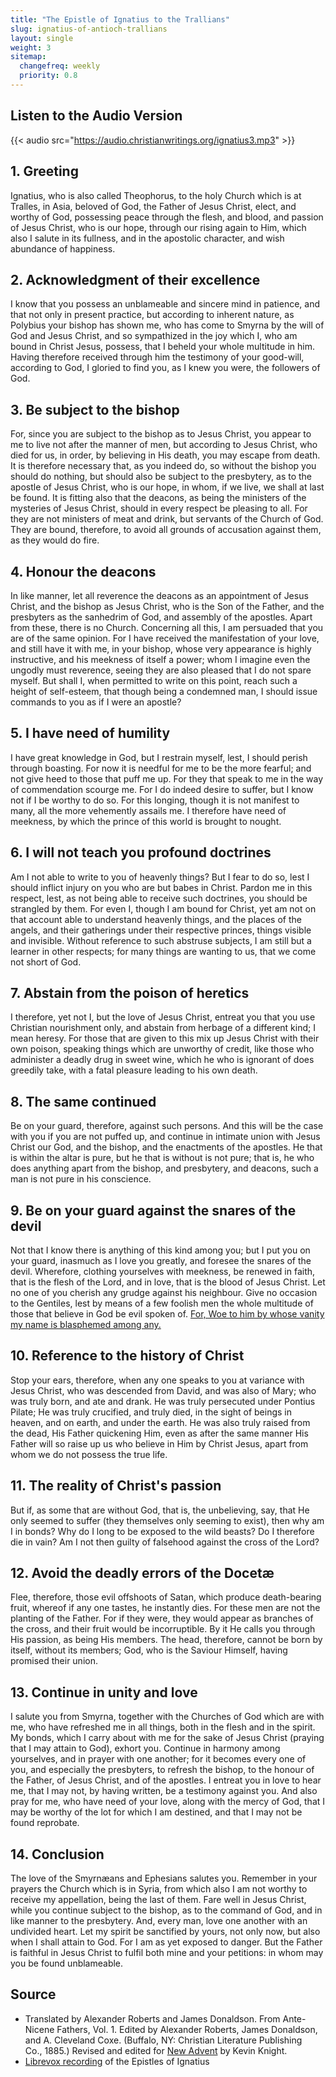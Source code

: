 ```yaml
---
title: "The Epistle of Ignatius to the Trallians"
slug: ignatius-of-antioch-trallians
layout: single
weight: 3
sitemap:
  changefreq: weekly
  priority: 0.8
---
```

## Listen to the Audio Version
{{< audio src="https://audio.christianwritings.org/ignatius3.mp3" >}}
## 1. Greeting
Ignatius, who is also called Theophorus, to the holy Church which is at Tralles, in Asia, beloved of God, the Father of Jesus Christ, elect, and worthy of God, possessing peace through the flesh, and blood, and passion of Jesus Christ, who is our hope, through our rising again to Him, which also I salute in its fullness, and in the apostolic character, and wish abundance of happiness.

## 2. Acknowledgment of their excellence

I know that you possess an unblameable and sincere mind in patience, and that not only in present practice, but according to inherent nature, as Polybius your bishop has shown me, who has come to Smyrna by the will of God and Jesus Christ, and so sympathized in the joy which I, who am bound in Christ Jesus, possess, that I beheld your whole multitude in him. Having therefore received through him the testimony of your good-will, according to God, I gloried to find you, as I knew you were, the followers of God.

## 3. Be subject to the bishop
For, since you are subject to the bishop as to Jesus Christ, you appear to me to live not after the manner of men, but according to Jesus Christ, who died for us, in order, by believing in His death, you may escape from death. It is therefore necessary that, as you indeed do, so without the bishop you should do nothing, but should also be subject to the presbytery, as to the apostle of Jesus Christ, who is our hope, in whom, if we live, we shall at last be found. It is fitting also that the deacons, as being the ministers of the mysteries of Jesus Christ, should in every respect be pleasing to all. For they are not ministers of meat and drink, but servants of the Church of God. They are bound, therefore, to avoid all grounds of accusation against them, as they would do fire.

## 4. Honour the deacons
In like manner, let all reverence the deacons as an appointment of Jesus Christ, and the bishop as Jesus Christ, who is the Son of the Father, and the presbyters as the sanhedrim of God, and assembly of the apostles. Apart from these, there is no Church. Concerning all this, I am persuaded that you are of the same opinion. For I have received the manifestation of your love, and still have it with me, in your bishop, whose very appearance is highly instructive, and his meekness of itself a power; whom I imagine even the ungodly must reverence, seeing they are also pleased that I do not spare myself. But shall I, when permitted to write on this point, reach such a height of self-esteem, that though being a condemned man, I should issue commands to you as if I were an apostle?

## 5. I have need of humility
I have great knowledge in God, but I restrain myself, lest, I should perish through boasting. For now it is needful for me to be the more fearful; and not give heed to those that puff me up. For they that speak to me in the way of commendation scourge me. For I do indeed desire to suffer, but I know not if I be worthy to do so. For this longing, though it is not manifest to many, all the more vehemently assails me. I therefore have need of meekness, by which the prince of this world is brought to nought.

## 6. I will not teach you profound doctrines

Am I not able to write to you of heavenly things? But I fear to do so, lest I should inflict injury on you who are but babes in Christ. Pardon me in this respect, lest, as not being able to receive such doctrines, you should be strangled by them. For even I, though I am bound for Christ, yet am not on that account able to understand heavenly things, and the places of the angels, and their gatherings under their respective princes, things visible and invisible. Without reference to such abstruse subjects, I am still but a learner in other respects; for many things are wanting to us, that we come not short of God.

## 7. Abstain from the poison of heretics
I therefore, yet not I, but the love of Jesus Christ, entreat you that you use Christian nourishment only, and abstain from herbage of a different kind; I mean heresy. For those that are given to this mix up Jesus Christ with their own poison, speaking things which are unworthy of credit, like those who administer a deadly drug in sweet wine, which he who is ignorant of does greedily take, with a fatal pleasure leading to his own death.

## 8. The same continued
Be on your guard, therefore, against such persons. And this will be the case with you if you are not puffed up, and continue in intimate union with Jesus Christ our God, and the bishop, and the enactments of the apostles. He that is within the altar is pure, but he that is without is not pure; that is, he who does anything apart from the bishop, and presbytery, and deacons, such a man is not pure in his conscience.

## 9. Be on your guard against the snares of the devil
Not that I know there is anything of this kind among you; but I put you on your guard, inasmuch as I love you greatly, and foresee the snares of the devil. Wherefore, clothing yourselves with meekness, be renewed in faith, that is the flesh of the Lord, and in love, that is the blood of Jesus Christ. Let no one of you cherish any grudge against his neighbour. Give no occasion to the Gentiles, lest by means of a few foolish men the whole multitude of those that believe in God be evil spoken of. [For, Woe to him by whose vanity my name is blasphemed among any.](https://www.biblegateway.com/passage/?search=Isaiah%2052%3A5&version=NKJV) 

## 10. Reference to the history of Christ

Stop your ears, therefore, when any one speaks to you at variance with Jesus Christ, who was descended from David, and was also of Mary; who was truly born, and ate and drank. He was truly persecuted under Pontius Pilate; He was truly crucified, and truly died, in the sight of beings in heaven, and on earth, and under the earth. He was also truly raised from the dead, His Father quickening Him, even as after the same manner His Father will so raise up us who believe in Him by Christ Jesus, apart from whom we do not possess the true life.

## 11. The reality of Christ's passion
But if, as some that are without God, that is, the unbelieving, say, that He only seemed to suffer (they themselves only seeming to exist), then why am I in bonds? Why do I long to be exposed to the wild beasts? Do I therefore die in vain? Am I not then guilty of falsehood against the cross of the Lord?

## 12. Avoid the deadly errors of the Docetæ
Flee, therefore, those evil offshoots of Satan, which produce death-bearing fruit, whereof if any one tastes, he instantly dies. For these men are not the planting of the Father. For if they were, they would appear as branches of the cross, and their fruit would be incorruptible. By it He calls you through His passion, as being His members. The head, therefore, cannot be born by itself, without its members; God, who is the Saviour Himself, having promised their union.

## 13. Continue in unity and love
I salute you from Smyrna, together with the Churches of God which are with me, who have refreshed me in all things, both in the flesh and in the spirit. My bonds, which I carry about with me for the sake of Jesus Christ (praying that I may attain to God), exhort you. Continue in harmony among yourselves, and in prayer with one another; for it becomes every one of you, and especially the presbyters, to refresh the bishop, to the honour of the Father, of Jesus Christ, and of the apostles. I entreat you in love to hear me, that I may not, by having written, be a testimony against you. And also pray for me, who have need of your love, along with the mercy of God, that I may be worthy of the lot for which I am destined, and that I may not be found reprobate.

## 14. Conclusion
The love of the Smyrnæans and Ephesians salutes you. Remember in your prayers the Church which is in Syria, from which also I am not worthy to receive my appellation, being the last of them. Fare well in Jesus Christ, while you continue subject to the bishop, as to the command of God, and in like manner to the presbytery. And, every man, love one another with an undivided heart. Let my spirit be sanctified by yours, not only now, but also when I shall attain to God. For I am as yet exposed to danger. But the Father is faithful in Jesus Christ to fulfil both mine and your petitions: in whom may you be found unblameable.

## Source
- Translated by Alexander Roberts and James Donaldson. From Ante-Nicene Fathers, Vol. 1. Edited by Alexander Roberts, James Donaldson, and A. Cleveland Coxe. (Buffalo, NY: Christian Literature Publishing Co., 1885.) Revised and edited for [New Advent](http://www.newadvent.org/) by Kevin Knight.
- [Librevox recording](https://librivox.org/epistles-of-ignatius-by-st-ignatius-of-antioch/) of the Epistles of Ignatius